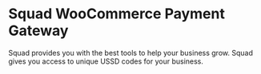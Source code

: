 # Squad WooCommerce Payment Gateway
 Squad provides you with the best tools to help your business grow. Squad gives you access to unique USSD codes for your business.
